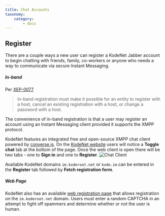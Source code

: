 ```yaml
---
title: Chat Accounts
taxonomy:
    category:
        - docs
--- 
```


## Register

There are a couple ways a new user can register a KodeNet Jabber account to begin chatting with friends, family, co-workers or anyone who needs a way to communicate via secure Instant Messaging.

##### In-band

Per [XEP-0077](https://xmpp.org/extensions/xep-0077.html)

> In-band registration must make it possible for an entity to register with a host, cancel an existing registration with a host, or change a password with a host.

The convenience of in-band registration is that a user may register an account using an Instant Messaging client provided it supports the XMPP protocol.

KodeNet features an integrated free and open-source XMPP chat client powered by [converse.js](https://conversejs.org/). On the [KodeNet website](https://www.koderoot.net) users will notice a **Toggle chat** tab at the bottom of the page. Once the web client is open there will be two tabs - one to **Sign in** and one to **Register**.
![Chat Client](/user/pages/media/webclient/webclient.png)

Available KodeNet domains `im.koderoot.net` or `kode.im` can be entered in the **Register** tab followed by **Fetch registration form**.

##### Web Page

KodeNet also has an available [web registration page](https://im.koderoot.net/register_web) that allows registration on the `im.koderoot.net` domain. Users must enter a random CAPTCHA in an attempt to fight off spammers and determine whether or not the user is human. 
